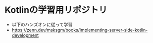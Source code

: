 # Kotlinの学習用リポジトリ
- 以下のハンズオンに従って学習
-  https://zenn.dev/msksgm/books/implementing-server-side-kotlin-development